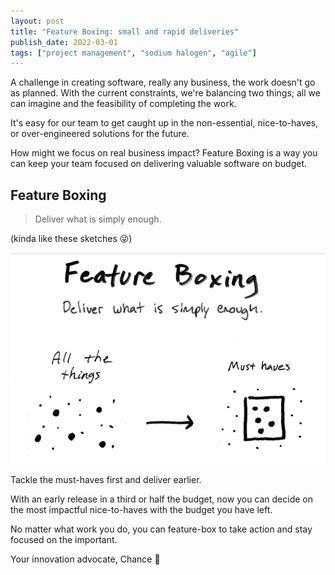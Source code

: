```yaml
---
layout: post
title: "Feature Boxing: small and rapid deliveries"
publish_date: 2022-03-01
tags: ["project management", "sodium halogen", "agile"]
---
```


A challenge in creating software, really any business, the work doesn't go as planned. With the current constraints, we're balancing two things; all we can imagine and the feasibility of completing the work.

It's easy for our team to get caught up in the non-essential, nice-to-haves, or over-engineered solutions for the future.

How might we focus on real business impact? Feature Boxing is a way you can keep your team focused on delivering valuable software on budget.

## Feature Boxing

> Deliver what is simply enough.

(kinda like these sketches 😜)

![feature boxing sketch](./feature-boxing.png)

Tackle the must-haves first and deliver earlier.

With an early release in a third or half the budget, now you can decide on the most impactful nice-to-haves with the budget you have left.

No matter what work you do, you can feature-box to take action and stay focused on the important.

Your innovation advocate, Chance 👋
